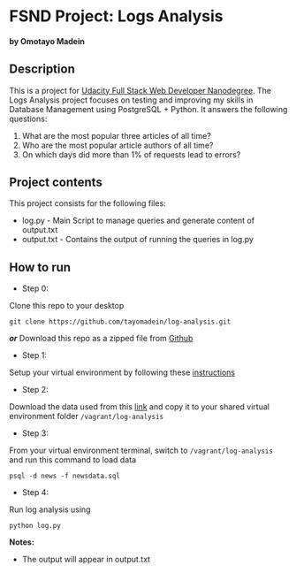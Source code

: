 # FSND Project: Logs Analysis
#### by Omotayo Madein

## Description

This is a project for [Udacity Full Stack Web Developer Nanodegree](https://www.udacity.com/course/full-stack-web-developer-nanodegree--nd004). The Logs Analysis project focuses on testing and improving my skills in Database Management using PostgreSQL + Python. It answers the following questions: 

1. What are the most popular three articles of all time?
2. Who are the most popular article authors of all time?
3. On which days did more than 1% of requests lead to errors?

## Project contents

This project consists for the following files:

* log.py - Main Script to manage queries and generate content of output.txt
* output.txt - Contains the output of running the queries in log.py

## How to run

* Step 0:

Clone this repo to your desktop
```
git clone https://github.com/tayomadein/log-analysis.git
```
___or___
Download this repo as a zipped file from [Github](https://github.com/tayomadein/log-analysis/archive/master.zip)

* Step 1: 

Setup your virtual environment by following these [instructions](https://classroom.udacity.com/nanodegrees/nd004/parts/8d3e23e1-9ab6-47eb-b4f3-d5dc7ef27bf0/modules/bc51d967-cb21-46f4-90ea-caf73439dc59/lessons/5475ecd6-cfdb-4418-85a2-f2583074c08d/concepts/14c72fe3-e3fe-4959-9c4b-467cf5b7c3a0)

* Step 2:

Download the data used from this [link](https://d17h27t6h515a5.cloudfront.net/topher/2016/August/57b5f748_newsdata/newsdata.zip) and copy it to your shared virtual environment folder `/vagrant/log-analysis` 

* Step 3:

From your virtual environment terminal, switch to `/vagrant/log-analysis`  and run this command to load data
```
psql -d news -f newsdata.sql
```

* Step 4:

Run log analysis using

```
python log.py
``` 

**Notes:**
* The output will appear in output.txt
